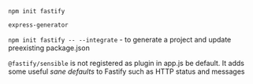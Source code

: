 `npm init fastify`

`express-generator`

`npm init fastify -- --integrate` - to generate a project and update preexisting package.json

`@fastify/sensible` is not registered as plugin in app.js be default. It adds some useful _sane defaults_ to Fastify such as HTTP status and messages
